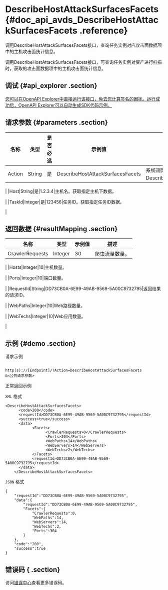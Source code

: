 # DescribeHostAttackSurfacesFacets {#doc_api_avds_DescribeHostAttackSurfacesFacets .reference}

调用DescribeHostAttackSurfacesFacets接口，查询任务实例对应攻击面数据项中的主机攻击面统计信息。

调用DescribeHostAttackSurfacesFacets接口，可查询任务实例对资产进行扫描时，获取的攻击面数据项中的主机攻击面统计信息。

## 调试 {#api_explorer .section}

[您可以在OpenAPI Explorer中直接运行该接口，免去您计算签名的困扰。运行成功后，OpenAPI Explorer可以自动生成SDK代码示例。](https://api.aliyun.com/#product=avds&api=DescribeHostAttackSurfacesFacets&type=RPC&version=2017-11-29)

## 请求参数 {#parameters .section}

|名称|类型|是否必选|示例值|描述|
|--|--|----|---|--|
|Action|String|是|DescribeHostAttackSurfacesFacets|系统规定参数。取值：DescribeHostAttackSurfacesFacets。

 |
|Host|String|是|1.2.3.4|主机名。获取指定主机下数据。

 |
|TaskId|Integer|是|123456|任务ID。获取指定任务ID数据。

 |

## 返回数据 {#resultMapping .section}

|名称|类型|示例值|描述|
|--|--|---|--|
|CrawlerRequests|Integer|30|爬虫流量数量。

 |
|Hosts|Integer|10|主机数量。

 |
|Ports|Integer|10|端口数量。

 |
|RequestId|String|DD73CB0A-6E99-49AB-9569-5A00C9732795|返回结果的请求ID。

 |
|WebPaths|Integer|10|Web路径数量。

 |
|WebTechs|Integer|10|Web应用数量。

 |

## 示例 {#demo .section}

请求示例

``` {#request_demo}

http(s)://[Endpoint]/?Action=DescribeHostAttackSurfacesFacets
&<公共请求参数>

```

正常返回示例

`XML` 格式

``` {#xml_return_success_demo}
<DescribeHostAttackSurfacesFacets>
	  <code>200</code>
	  <requestId>DD73CB0A-6E99-49AB-9569-5A00C9732795</requestId>
	  <success>true</success>
	  <data>
		    <Facets>
			      <CrawlerRequests>0</CrawlerRequests>
			      <Ports>304</Ports>
			      <WebPaths>14</WebPaths>
			      <WebServers>14</WebServers>
			      <WebTechs>2</WebTechs>
		    </Facets>
		    <requestId>DD73CB0A-6E99-49AB-9569-5A00C9732795</requestId>
	  </data>
    </DescribeHostAttackSurfacesFacets>
```

`JSON` 格式

``` {#json_return_success_demo}
{
	"requestId":"DD73CB0A-6E99-49AB-9569-5A00C9732795",
	"data":{
		"requestId":"DD73CB0A-6E99-49AB-9569-5A00C9732795",
		"Facets":{
			"CrawlerRequests":0,
			"WebPaths":14,
			"WebServers":14,
			"WebTechs":2,
			"Ports":304
		}
	},
	"code":"200",
	"success":true
}
```

## 错误码 { .section}

访问[错误中心](https://error-center.alibabacloud.com/status/product/avds)查看更多错误码。


